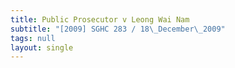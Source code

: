 ```yaml
---
title: Public Prosecutor v Leong Wai Nam
subtitle: "[2009] SGHC 283 / 18\_December\_2009"
tags: null
layout: single
---
```


